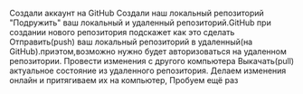 Создали аккаунт на GitHub
Создали наш локальный репозиторий
"Подружить" ваш локальный и удаленный репозиторий.GitHub при создании нового репозитория подскажет как это сделать
Отправить(push) ваш локальный репозиторий в удаленный(на GitHub).приэтом,возможно нужно будет авторизоваться на удаленном репозитории.
Провести изменения с другого компьютера
Выкачать(pull) актуальное состояние из удаленного репозитория.
Делаем изменения онлайн и притягиваем их на компьютер,
Пробуем ещё раз
